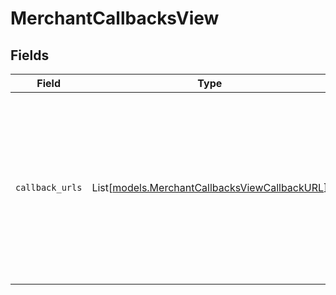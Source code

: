 # MerchantCallbacksView


## Fields

| Field                                                                                                                                                                                   | Type                                                                                                                                                                                    | Required                                                                                                                                                                                | Description                                                                                                                                                                             | Example                                                                                                                                                                                 |
| --------------------------------------------------------------------------------------------------------------------------------------------------------------------------------------- | --------------------------------------------------------------------------------------------------------------------------------------------------------------------------------------- | --------------------------------------------------------------------------------------------------------------------------------------------------------------------------------------- | --------------------------------------------------------------------------------------------------------------------------------------------------------------------------------------- | --------------------------------------------------------------------------------------------------------------------------------------------------------------------------------------- |
| `callback_urls`                                                                                                                                                                         | List[[models.MerchantCallbacksViewCallbackURL](../models/merchantcallbacksviewcallbackurl.md)]                                                                                          | :heavy_minus_sign:                                                                                                                                                                      | List of callback URLs retrieved                                                                                                                                                         | [<br/>{<br/>"type": "oauth_redirect",<br/>"url": "https://example.com/1"<br/>},<br/>{<br/>"type": "oauth_logout",<br/>"url": "https://example.com/2"<br/>},<br/>{<br/>"type": "get_account",<br/>"url": "https://example.com/3"<br/>}<br/>] |